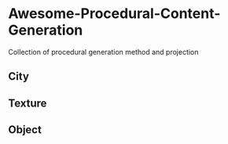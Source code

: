 # Awesome-Procedural-Content-Generation
Collection of procedural generation method and projection

## 

## City
## Texture

## Object

##
